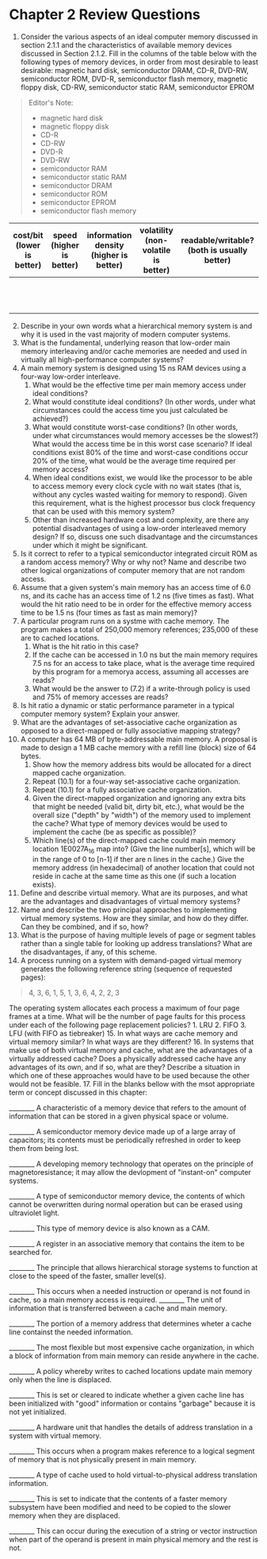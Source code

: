 # Chapter 2 Review Questions

1. Consider the various aspects of an ideal computer memory discussed in section 2.1.1 and the characteristics of available memory devices discussed in Section 2.1.2. Fill in the columns of the table below with the following types of memory devices, in order from most desirable to least desirable: magnetic hard disk, semiconductor DRAM, CD-R, DVD-RW, semiconductor ROM, DVD-R, semiconductor flash memory, magnetic floppy disk, CD-RW, semiconductor static RAM, semiconductor EPROM

> Editor's Note:
> * magnetic hard disk
> * magnetic floppy disk
> * CD-R
> * CD-RW
> * DVD-R
> * DVD-RW
> * semiconductor RAM
> * semiconductor static RAM
> * semiconductor DRAM
> * semiconductor ROM
> * semiconductor EPROM
> * semiconductor flash memory

| cost/bit (lower is better) | speed (higher is better) | information density (higher is better) | volatility (non-volatile is better) | readable/writable? (both is usually better) | power consumption (lower is better) | durability (more durable is better) | removable/portable? (more portable is usually better) | 
| -- | -- | -- | -- | -- | -- | -- | -- | 
|    |    |    |    |    |    |    |    |   
|    |    |    |    |    |    |    |    |
|    |    |    |    |    |    |    |    |
|    |    |    |    |    |    |    |    |
|    |    |    |    |    |    |    |    |
|    |    |    |    |    |    |    |    |
|    |    |    |    |    |    |    |    |
|    |    |    |    |    |    |    |    |
|    |    |    |    |    |    |    |    |
|    |    |    |    |    |    |    |    |
|    |    |    |    |    |    |    |    |
|    |    |    |    |    |    |    |    |
2. Describe in your own words what a hierarchical memory system is and why it is used in the vast majority of modern computer systems.
3. What is the fundamental, underlying reason that low-order main memory interleaving and/or cache memories are needed and used in virtually all high-performance computer systems?
4. A main memory system is designed using 15 ns RAM devices using a four-way low-order interleave.
   1. What would be the effective time per main memory access under ideal conditions?
   2. What would constitute ideal conditions? (In other words, under what circumstances could the access time you just calculated be achieved?)
   3. What would constitute worst-case conditions? (In other words, under what circumstances would memory accesses be the slowest?) What would the access time be in this worst case scenario? If ideal conditions exist 80% of the time and worst-case conditions occur 20% of the time, what would be the average time required per memory access?
   4. When ideal conditions exist, we would like the processor to be able to access memory every clock cycle with no wait states (that is, without any cycles wasted waiting for memory to respond). Given this requirement, what is the highest processor bus clock frequency that can be used with this memory system?
   5. Other than increased hardware cost and complexity, are there any potential disadvantages of using a low-order interleaved memory design? If so, discuss one such disadvantage and the circumstances under which it might be significant.
5. Is it correct to refer to a typical semiconductor integrated circuit ROM as a random access memory? Why or why not? Name and describe two other logical organizations of computer memory that are not random access.
6. Assume that a given system's main memory has an access time of 6.0 ns, and its cache has an access time of 1.2 ns (five times as fast). What would the hit ratio need to be in order for the effective memory access time to be 1.5 ns (four times as fast as main memory)?
7. A particular program runs on a systme with cache memory. The program makes a total of 250,000 memory references; 235,000 of these are to cached locations.
   1. What is the hit ratio in this case?
   2. If the cache can be accessed in 1.0 ns but the main memory requires 7.5 ns for an access to take place, what is the average time required by this program for a memorya access, assuming all accesses are reads? 
   3. What would be the answer to (7.2) if a write-through policy is used and 75% of memory accesses are reads?
8. Is hit ratio a dynamic or static performance parameter in a typical computer memory system? Explain your answer. 
9. What are the advantages of set-associative cache organization as opposed to a direct-mapped or fully associative mapping strategy?
10. A computer has 64 MB of byte-addressable main memory. A proposal is made to design a 1 MB cache memory with a refill line (block) size of 64 bytes.
    1.  Show how the memory address bits would be allocated for a direct mapped cache organization.
    2.  Repeat (10.1) for a four-way set-associative cache organization.
    3.  Repeat (10.1) for a fully associative cache organization.
    4.  Given the direct-mapped organization and ignoring any extra bits that might be needed (valid bit, dirty bit, etc.), what would be the overall size ("depth" by "width") of the memory used to implement the cache? What type of memory devices would be used to implement the cache (be as specific as possible)? 
    5.  Which line(s) of the direct-mapped cache could main memory location $1 \mathrm{E} 0027 \mathrm{A}_{16}$ map into? (Give the line number\[s\], which will be in the range of 0 to \[n-1\] if ther are n lines in the cache.) Give the memory address (in hexadecimal) of another location that could not reside in cache at the same time as this one (if such a location exists). 
11. Define and describe virtual memory. What are its purposes, and what are the advantages and disadvantages of virtual memory systems? 
12. Name and describe the two principal approaches to implementing virtual memory systems. How are they similar, and how do they differ. Can they be combined, and if so, how? 
13. What is the purpose of having multiple levels of page or segment tables rather than a single table for looking up address translations? What are the disadvantages, if any, of this scheme. 
14. A process running on a system with demand-paged virtual memory generates the following reference string (sequence of requested pages): 

> 4, 3, 6, 1, 5, 1, 3, 6, 4, 2, 2, 3

The operating system allocates each process a maximum of four page frames at a time. What will be the number of page faults for this process under each of the following page replacement policies? 
    1. LRU
    2. FIFO
    3. LFU (with FIFO as tiebreaker)
15. In what ways are cache memory and virtual memory similar? In what ways are they different? 
16. In systems that make use of both virtual memory and cache, what are the advantages of a virtually addressed cache? Does a physically addressed cache have any advantages of its own, and if so, what are they? Describe a situation in which one of these approaches would have to be used because the other would not be feasible. 
17. Fill in the blanks bellow with the msot appropriate term or concept discussed in this chapter: 

________ A characteristic of a memory device that refers to the amount of information that can be stored in a given physical space or volume.

________ A semiconductor memory device made up of a large array of capacitors; its contents must be periodically refreshed in order to keep them from being lost. 

________ A developing memory technology that operates on the principle of magnetoresistance; it may allow the devlopment of "instant-on" computer systems. 

________ A type of semiconductor memory device, the contents of which cannot be overwritten during normal operation but can be erased using ultraviolet light.

________ This type of memory device is also known as a CAM.

________ A register in an associative memory that contains the item to be searched for.

________ The principle that allows hierarchical storage systems to function at close to the speed of the faster, smaller level(s). 

________ This occurs when a needed instruction or operand is not found in cache, so a main memory access is required.
________ The unit of information that is transferred between a cache and main memory.

________ The portion of a memory address that determines wheter a cache line containst the needed information.

________ The most flexible but most expensive cache organization, in which a block of information from main memory can reside anywhere in the cache. 

________ A policy whereby writes to cached locations update main memory only when the line is displaced.

________ This is set or cleared to indicate whether a given cache line has been initialized with "good" information  or contains "garbage" because it is not yet initialized.

________ A hardware unit that handles the details of address translation in a system with virtual memory.

________ This occurs when a program makes reference to a logical segment of memory that is not physically present in main memory.

________ A type of cache used to hold virtual-to-physical address translation information.

________ This is set to indicate that the contents of a faster memory subsystem have been modified and need to be copied to the slower memory when they are displaced.

________ This can occur during the execution of a string or vector instruction when part of the operand is present in main physical memory and the rest is not. 